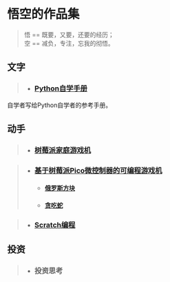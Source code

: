 # 悟空的作品集

> 悟 == 既要，又要，还要的经历；  
> 空 == 减负，专注，忘我的彻悟。

## 文字

> * ### [Python自学手册](/PythonHandbook/)  
自学者写给Python自学者的参考手册。


## 动手

> * ### [树莓派家庭游戏机](/RaspberryPi-FC/)

> * ### [基于树莓派Pico微控制器的可编程游戏机](/Pico/)
>   * #### [俄罗斯方块](/Pico/PicoZeroTetris/README.md)
>   * #### [贪吃蛇](/Pico/PicoZeroSnake/README.md)

> * ### [Scratch编程](/scratch/)

## 投资

> * ### 投资思考

